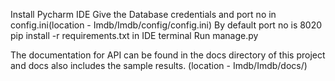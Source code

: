 Install Pycharm IDE
Give the Database credentials and port no in config.ini(location - Imdb/Imdb/config/config.ini)
By default port no is 8020
pip install -r requirements.txt  in IDE terminal
Run manage.py

The documentation for API can be found in the docs directory of this project and
docs also includes the sample results.    (location - Imdb/Imdb/docs/)




